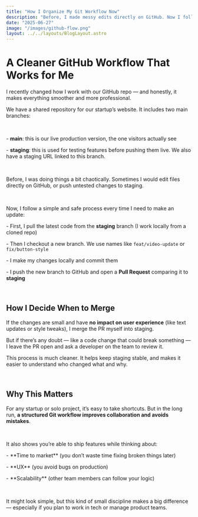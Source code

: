 ```yaml
---
title: "How I Organize My Git Workflow Now"
description: "Before, I made messy edits directly on GitHub. Now I follow a proper flow with branches, staging, and clean PRs. Here's how I work with our startup repo."
date: "2025-06-27"
image: "/images/github-flow.png"
layout: ../../layouts/BlogLayout.astro
---
```


<h1 class="text-3xl font-bold mb-6">A Cleaner GitHub Workflow That Works for Me</h1>

<p>I recently changed how I work with our GitHub repo — and honestly, it makes everything smoother and more professional.</p>

<p>We have a shared repository for our startup’s website. It includes two main branches:</p>

&nbsp;

<p>- <strong>main</strong>: this is our live production version, the one visitors actually see</p>
<p>- <strong>staging</strong>: this is used for testing features before pushing them live. We also have a staging URL linked to this branch.</p>

&nbsp;

<p>Before, I was doing things a bit chaotically. Sometimes I would edit files directly on GitHub, or push untested changes to staging.</p>

&nbsp;

<p>Now, I follow a simple and safe process every time I need to make an update:</p>

<p>- First, I pull the latest code from the <strong>staging</strong> branch (I work locally from a cloned repo)</p>
<p>- Then I checkout a new branch. We use names like <code>feat/video-update</code> or <code>fix/button-style</code></p>
<p>- I make my changes locally and commit them</p>
<p>- I push the new branch to GitHub and open a <strong>Pull Request</strong> comparing it to <strong>staging</strong></p>

&nbsp;

<h2 class="text-xl font-semibold mb-4 mt-10">How I Decide When to Merge</h2>

<p>If the changes are small and have <strong>no impact on user experience</strong> (like text updates or style tweaks), I merge the PR myself into staging.</p>

<p>But if there’s any doubt — like a code change that could break something — I leave the PR open and ask a developer on the team to review it.</p>

<p>This process is much cleaner. It helps keep staging stable, and makes it easier to understand who changed what and why.</p>

&nbsp;

<h2 class="text-xl font-semibold mb-4 mt-10">Why This Matters</h2>

<p>For any startup or solo project, it’s easy to take shortcuts. But in the long run, <strong>a structured Git workflow improves collaboration and avoids mistakes</strong>.</p>

&nbsp;

<p>It also shows you’re able to ship features while thinking about:</p>

<p>- **Time to market** (you don’t waste time fixing broken things later)</p>
<p>- **UX** (you avoid bugs on production)</p>
<p>- **Scalability** (other team members can follow your logic)</p>

&nbsp;

<p>It might look simple, but this kind of small discipline makes a big difference — especially if you plan to work in tech or manage product teams.</p>

&nbsp;
